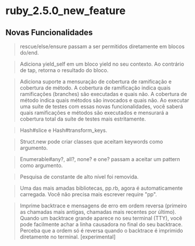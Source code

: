 # ruby_2.5.0_new_feature

## Novas Funcionalidades

> rescue/else/ensure passam a ser permitidos diretamente em blocos do/end.

> Adiciona yield_self em um bloco yield no seu contexto. Ao contrário de tap, retorna o resultado do bloco.

> Adiciona suporte a mensuração de cobertura de ramificação e cobertura de método. A cobertura de ramificação indica quais ramificações (branches) são executadas e quais não. A cobertura de método indica quais métodos são invocados e quais não. Ao executar uma suíte de testes com essas novas funcionalidades, você saberá quais ramificações e métodos são executados e mensurará a cobertura total da suíte de testes mais estritamente.

> Hash#slice e Hash#transform_keys.

> Struct.new pode criar classes que aceitam keywords como argumento.

> Enumerable#any?, all?, none? e one? passam a aceitar um pattern como argumento.

> Pesquisa de constante de alto nível foi removida.

> Uma das mais amadas bibliotecas, pp.rb, agora é automaticamente carregada. Você não precisa mais escrever require "pp".

> Imprime backtrace e mensagens de erro em ordem reversa (primeiro as chamadas mais antigas, chamadas mais recentes por último). Quando um backtrace grande aparece no seu terminal (TTY), você pode facilmente achar a linha causadora no final do seu backtrace. Perceba que a ordem só é reversa quando o backtrace é imprimido diretamente no terminal. [experimental]

